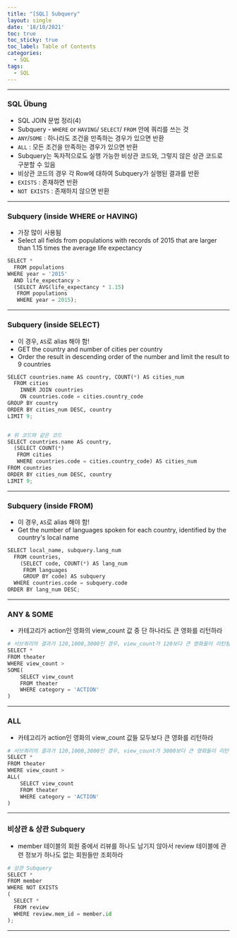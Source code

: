 ```yaml
---
title: "[SQL] Subquery"
layout: single
date: '18/10/2021'
toc: true
toc_sticky: true
toc_label: Table of Contents
categories:
  - SQL
tags:
  - SQL
---
```


---
### SQL Übung 
* SQL JOIN 문법 정리(4)
* Subquery - `WHERE` or `HAVING`/ `SELECT`/ `FROM` 안에 쿼리를 쓰는 것
* `ANY`/`SOME` : 하나라도 조건을 만족하는 경우가 있으면 반환
* `ALL` : 모든 조건을 만족하는 경우가 있으면 반환
* Subquery는 독자적으로도 실행 가능한 비상관 코드와, 그렇지 않은 상관 코드로 구분할 수 있음
* 비상관 코드의 경우 각 Row에 대하여 Subquery가 실행된 결과를 반환
* `EXISTS` : 존재하면 반환
* `NOT EXISTS` : 존재하지 않으면 반환

---

### Subquery (inside WHERE or HAVING)
* 가장 많이 사용됨
* Select all fields from populations with records of 2015 that are larger than 1.15 times the average life expectancy

```python
SELECT *
  FROM populations
WHERE year = '2015'
  AND life_expectancy > 
  (SELECT AVG(life_expectancy * 1.15)
   FROM populations
   WHERE year = 2015);
```
---

### Subquery (inside SELECT)
* 이 경우, `AS`로 alias 해야 함!
* GET the country and number of cities per country
* Order the result in descending order of the number and limit the result to 9 countries

```python
SELECT countries.name AS country, COUNT(*) AS cities_num
  FROM cities
    INNER JOIN countries
    ON countries.code = cities.country_code
GROUP BY country
ORDER BY cities_num DESC, country
LIMIT 9;


# 위 코드와 같은 코드
SELECT countries.name AS country,
  (SELECT COUNT(*)
   FROM cities
   WHERE countries.code = cities.country_code) AS cities_num
FROM countries
ORDER BY cities_num DESC, country
LIMIT 9;
```
---

### Subquery (inside FROM)
* 이 경우, `AS`로 alias 해야 함!
* Get the number of languages spoken for each country, identified by the country's local name

```python
SELECT local_name, subquery.lang_num
  FROM countries,
  	(SELECT code, COUNT(*) AS lang_num
  	 FROM languages
  	 GROUP BY code) AS subquery
  WHERE countries.code = subquery.code
ORDER BY lang_num DESC;
```

---

### ANY & SOME
* 카테고리가 action인 영화의 view_count 값 중 단 하나라도 큰 영화를 리턴하라

```python
# 서브쿼리의 결과가 120,1000,3000인 경우, view_count가 120보다 큰 영화들이 리턴됨
SELECT *
FROM theater
WHERE view_count > 
SOME(
	SELECT view_count
    FROM theater
    WHERE category = 'ACTION'
)
```

---

### ALL
* 카테고리가 action인 영화의 view_count 값들 모두보다 큰 영화를 리턴하라

```python
# 서브쿼리의 결과가 120,1000,3000인 경우, view_count가 3000보다 큰 영화들이 리턴됨
SELECT *
FROM theater
WHERE view_count > 
ALL(
	SELECT view_count
    FROM theater
    WHERE category = 'ACTION'
)
```

---

### 비상관 & 상관 Subquery
* member 테이블의 회원 중에서 리뷰를 하나도 남기지 않아서 review 테이블에 관련 정보가 하나도 없는 회원들만 조회하라

```python
# 상관 Subquery
SELECT * 
FROM member
WHERE NOT EXISTS 
( 
  SELECT * 
  FROM review 
  WHERE review.mem_id = member.id
);
```

---

